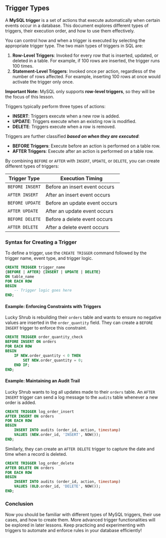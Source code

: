## **Trigger Types**

A **MySQL trigger** is a set of actions that execute automatically when certain events occur in a database. This document explores different types of triggers, their execution order, and how to use them effectively.

You can control how and when a trigger is executed by selecting the appropriate trigger type. The two main types of triggers in SQL are:

  1. **Row-Level Triggers**: Invoked for every row that is inserted, updated, or deleted in a table. For example, if 100 rows are inserted, the trigger runs 100 times.
  2. **Statement-Level Triggers**: Invoked once per action, regardless of the number of rows affected. For example, inserting 100 rows at once would activate the trigger only once.

**Important Note:** MySQL only supports **row-level triggers**, so they will be the focus of this lesson.

Triggers typically perform three types of actions:
- **INSERT**: Triggers execute when a new row is added.
- **UPDATE**: Triggers execute when an existing row is modified.
- **DELETE**: Triggers execute when a row is removed.

Triggers are further classified ***based on when they are executed***:

  + **BEFORE Triggers**: Execute before an action is performed on a table row.
  + **AFTER Triggers**: Execute after an action is performed on a table row.

By combining `BEFORE` or `AFTER` with `INSERT`, `UPDATE`, or `DELETE`, you can create different types of triggers:

| Trigger Type        | Execution Timing |
|---------------------|-----------------|
| `BEFORE INSERT`      | Before an insert event occurs |
| `AFTER INSERT`       | After an insert event occurs |
| `BEFORE UPDATE`      | Before an update event occurs |
| `AFTER UPDATE`       | After an update event occurs |
| `BEFORE DELETE`      | Before a delete event occurs |
| `AFTER DELETE`       | After a delete event occurs |

### **Syntax for Creating a Trigger**

To define a trigger, use the `CREATE TRIGGER` command followed by the trigger name, event type, and trigger logic.

```sql
CREATE TRIGGER trigger_name
{BEFORE | AFTER} {INSERT | UPDATE | DELETE}
ON table_name
FOR EACH ROW
BEGIN
    -- Trigger logic goes here
END;
```

#### **Example: Enforcing Constraints with Triggers**

Lucky Shrub is rebuilding their `orders` table and wants to ensure no negative values are inserted in the `order_quantity` field. They can create a `BEFORE INSERT` trigger to enforce this constraint.

```sql
CREATE TRIGGER order_quantity_check
BEFORE INSERT ON orders
FOR EACH ROW
BEGIN
    IF NEW.order_quantity < 0 THEN
        SET NEW.order_quantity = 0;
    END IF;
END;
```

#### **Example: Maintaining an Audit Trail**

Lucky Shrub wants to log all updates made to their `orders` table. An `AFTER INSERT` trigger can send a log message to the `audits` table whenever a new order is added.

```sql
CREATE TRIGGER log_order_insert
AFTER INSERT ON orders
FOR EACH ROW
BEGIN
    INSERT INTO audits (order_id, action, timestamp)
    VALUES (NEW.order_id, 'INSERT', NOW());
END;
```

Similarly, they can create an `AFTER DELETE` trigger to capture the date and time when a record is deleted.

```sql
CREATE TRIGGER log_order_delete
AFTER DELETE ON orders
FOR EACH ROW
BEGIN
    INSERT INTO audits (order_id, action, timestamp)
    VALUES (OLD.order_id, 'DELETE', NOW());
END;
```

### **Conclusion**

Now you should be familiar with different types of MySQL triggers, their use cases, and how to create them. More advanced trigger functionalities will be explored in later lessons. Keep practicing and experimenting with triggers to automate and enforce rules in your database efficiently!
